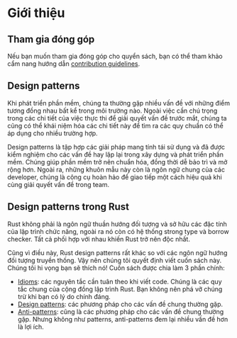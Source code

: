 # Giới thiệu

## Tham gia đóng góp

Nếu bạn muốn tham gia đóng góp cho quyển sách, bạn có thể tham khảo cẩm nang hướng dẫn
[contribution guidelines](https://github.com/rust-unofficial/patterns/blob/master/CONTRIBUTING.md).

## Design patterns

Khi phát triển phần mềm, chúng ta thường gặp nhiều vấn đề với những điểm tương đồng nhau 
bất kể trong môi trường nào. Ngoài việc cần chú trọng trong các chi tiết của việc thực thi 
để giải quyết vấn đề trước mắt, chúng ta cũng có thể khái niệm hóa các chi tiết này để tìm 
ra các quy chuẩn có thể áp dụng cho nhiều trường hợp.

Design patterns là tập hợp các giải pháp mang tính tái sử dụng và đã được kiểm nghiệm cho 
các vấn đề hay lặp lại trong xây dựng và phát triển phần mềm. Chúng giúp phần mềm trở nên 
chuẩn hóa, đồng thời dễ bảo trì và mở rộng hơn. Ngoài ra, những khuôn mẫu này còn là ngôn ngữ 
chung của các developer, chúng là công cụ hoàn hảo để giao tiếp một cách hiệu quả khi 
cùng giải quyết vấn đề trong team.

## Design patterns trong Rust

Rust không phải là ngôn ngữ thuần hướng đối tượng và sở hữu các đặc tính của lập trình chức năng, 
ngoài ra nó còn có hệ thống strong type và borrow checker. Tất cả phối hợp với nhau khiến Rust 
trở nên độc nhất.

Cũng vì điều này, Rust design patterns rất khác so với các ngôn ngữ hướng đối tượng truyền thống. 
Vậy nên chúng tôi quyết định viết cuốn sách này. Chúng tôi hi vọng bạn sẽ thích nó!
Cuốn sách được chia làm 3 phần chính:

- [Idioms](./idioms/index.md): các nguyên tắc cần tuân theo khi viết code.
  Chúng là các quy tắc chung của cộng đồng lập trình Rust.
  Bạn không nên phá vỡ chúng trừ khi bạn có lý do chính đáng.
- [Design patterns](./patterns/index.md): các phương pháp cho các vấn đề
  chung thường gặp.
- [Anti-patterns](./anti_patterns/index.md): cũng là các phương pháp cho các vấn đề
  chung thường gặp. Nhưng không như patterns, anti-patterns đem lại nhiều vấn đề hơn là lợi ích.
